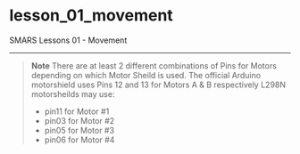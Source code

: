 # lesson_01_movement
SMARS Lessons 01 - Movement

---

> **Note** There are at least 2 different combinations of Pins for Motors depending on which Motor Sheild is used.
> The official Arduino motorshield uses Pins 12 and 13 for Motors A & B respectively
> L298N motorsheilds may use:
>
> - pin11 for Motor #1
> - pin03 for Motor #2
> - pin05 for Motor #3
> - pin06 for Motor #4 
